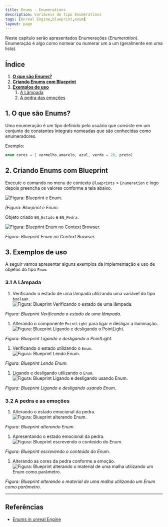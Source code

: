 ```yaml
---
title: Enums - Enumerations
description: Variáveis do tipo Enumerations
tags: [Unreal Engine,blueprint,enum]
layout: page
---
```


Neste capitulo serão apresentados Enumerações (*Enumeration*). Enumeração é algo como nomear ou numerar um a um (geralmente em uma lista).

## Índice
1. **[O que são Enums?](#1)**
1. **[Criando Enums com Blueprint](#2)**
1. **[Exemplos de uso](#3)**
    1. [A Lâmpada](#3.1)
    1. [A pedra das emoções](#3.2)

<a name="1"></a>
## 1. O que são Enums?
Uma enumeração é um tipo definido pelo usuário que consiste em um conjunto de constantes integrais nomeadas que são conhecidas como enumeradores.

Exemplo:

```cpp
enum cores = { vermelho,amarelo, azul, verde = 20, preto}
```
<a name="2"></a>
## 2. Criando Enums com Blueprint
Execute o comando no menu de contexto `Blueprints` > `Enumeration` e logo depois preencha os valores conforme a tela abaixo.  

![Figura: Blueprint e Enum.](imagens/enum/blueprint_enum_declare.jpg "[Figura: Blueprint e Enum.")

*[Figura: Blueprint e Enum.*

Objeto criado `EN_Estado` e `EN_Pedra`.  

![Figura: Blueprint Enum no Context Browser.](imagens/enum/blueprint_enum.jpg "Figura: Blueprint Enum no Context Browser.")

*Figura: Blueprint Enum no Context Browser.*

<a name="3"></a>
## 3. Exemplos de uso
A seguir vamos apresentar alguns exemplos da implementação e uso de objetos do tipo `Enum`.

<a name="3.1"></a>
### 3.1 A Lâmpada

1. Verificando o estado de uma lâmpada utilizando uma variável do tipo `boolean`.  
  ![Figura: Blueprint Verificando o estado de uma lâmpada.](imagens/enum/blueprint_enum_example_lamp_state.jpg "Figura: Blueprint Verificando o estado de uma lâmpada.")

  *Figura: Blueprint Verificando o estado de uma lâmpada.*
1.  Alterando o componente `PointLight` para ligar e desligar a iluminação.    
  ![Figura: Blueprint Ligando e desligando o PointLight.](imagens/enum/blueprint_enum_example_lamp_offon.jpg "Figura: Blueprint Ligando e desligando o PointLight.")

  *Figura: Blueprint Ligando e desligando o PointLight.*   
1.  Verificando o estado utilizando o `Enum`.   
  ![Figura: Blueprint Lendo Enum.](imagens/enum/blueprint_enum_example_lamp_read_state.jpg)

  *Figura: Blueprint Lendo Enum.*  
1.  Ligando e desligando utilizando o `Enum`.   
  ![Figura: Blueprint Ligando e desligando usando Enum.](imagens/enum/blueprint_enum_example_lamp_off.jpg)

  *Figura: Blueprint Ligando e desligando usando Enum.*

<a name="3.2"></a>
### 3.2 A pedra e as emoções
1. Alterando o estado emocional da pedra.    
  ![Figura: Blueprint alterando Enum.](imagens/enum/blueprint_enum_example_rock.jpg "Figura: Blueprint alterando Enum.")

  *Figura: Blueprint alterando Enum.*
1. Apresentando o estado emocional da pedra.   
  ![Figura: Blueprint escrevendo o conteúdo do Enum.](imagens/enum/blueprint_enum_example_rock_state.jpg "Figura: Blueprint escrevendo o conteúdo do Enum.")

  *Figura: Blueprint escrevendo o conteúdo do Enum.*
1. Alterando as cores da pedra conforme a emoção.  
  ![Figura: Blueprint alterando o material de uma malha utilizando um Enum como parâmetro.](imagens/enum/blueprint_enum_example_rock_set_material.jpg "Figura: Blueprint alterando o material de uma malha utilizando um Enum como parâmetro.")

  *Figura: Blueprint alterando o material de uma malha utilizando um Enum como parâmetro.*

***
## Referências
- [Enums in unreal Engine](https://couchlearn.com/enums-in-unreal-engine-4-blueprints/)
